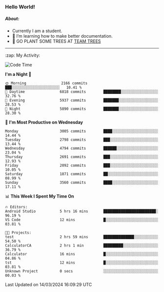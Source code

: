### Hello World!

##### About:
- Currently I am a student.
- 🌱 I’m learning how to make better documentation.
- 🌱 GO PLANT SOME TREES AT [TEAM TREES](https://teamtrees.org/)

---
  <summary>:zap: My Activity:</summary>
  
<!--START_SECTION:waka-->
![Code Time](http://img.shields.io/badge/Code%20Time-1%2C302%20hrs%2016%20mins-blue)

**I'm a Night 🦉** 

```text
🌞 Morning                2166 commits        ███░░░░░░░░░░░░░░░░░░░░░░   10.41 % 
🌆 Daytime                6818 commits        ████████░░░░░░░░░░░░░░░░░   32.76 % 
🌃 Evening                5937 commits        ███████░░░░░░░░░░░░░░░░░░   28.53 % 
🌙 Night                  5890 commits        ███████░░░░░░░░░░░░░░░░░░   28.30 % 
```
📅 **I'm Most Productive on Wednesday** 

```text
Monday                   3005 commits        ████░░░░░░░░░░░░░░░░░░░░░   14.44 % 
Tuesday                  2798 commits        ███░░░░░░░░░░░░░░░░░░░░░░   13.44 % 
Wednesday                4794 commits        ██████░░░░░░░░░░░░░░░░░░░   23.04 % 
Thursday                 2691 commits        ███░░░░░░░░░░░░░░░░░░░░░░   12.93 % 
Friday                   2092 commits        ███░░░░░░░░░░░░░░░░░░░░░░   10.05 % 
Saturday                 1871 commits        ██░░░░░░░░░░░░░░░░░░░░░░░   08.99 % 
Sunday                   3560 commits        ████░░░░░░░░░░░░░░░░░░░░░   17.11 % 
```


📊 **This Week I Spent My Time On** 

```text
🔥 Editors: 
Android Studio           5 hrs 16 mins       ████████████████████████░   96.19 % 
VS Code                  12 mins             █░░░░░░░░░░░░░░░░░░░░░░░░   03.81 % 

🐱‍💻 Projects: 
test                     2 hrs 59 mins       ██████████████░░░░░░░░░░░   54.50 % 
CalculatorCA             2 hrs 1 min         █████████░░░░░░░░░░░░░░░░   36.79 % 
Calculator               16 mins             █░░░░░░░░░░░░░░░░░░░░░░░░   04.86 % 
tst                      12 mins             █░░░░░░░░░░░░░░░░░░░░░░░░   03.81 % 
Unknown Project          0 secs              ░░░░░░░░░░░░░░░░░░░░░░░░░   00.03 % 
```


 Last Updated on 14/03/2024 16:09:29 UTC
<!--END_SECTION:waka-->
